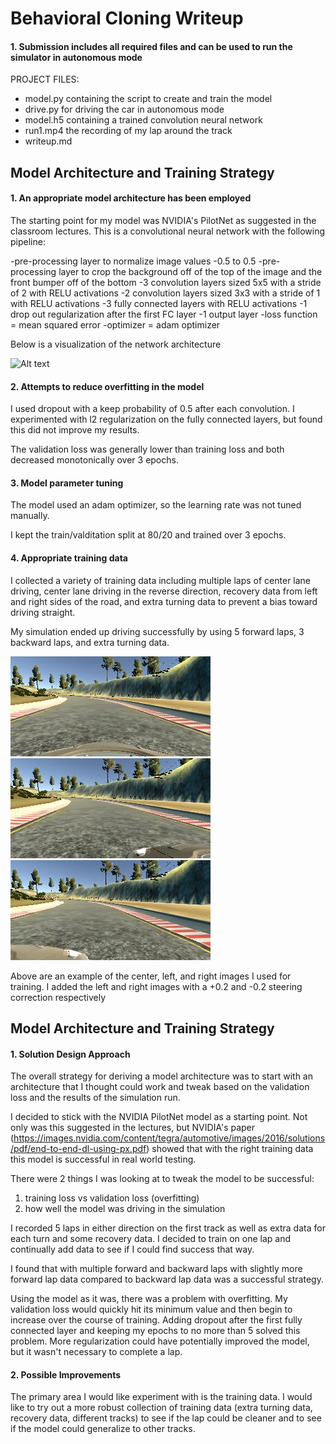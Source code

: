 # **Behavioral Cloning Writeup** 


#### 1. Submission includes all required files and can be used to run the simulator in autonomous mode

PROJECT FILES:
* model.py containing the script to create and train the model
* drive.py for driving the car in autonomous mode
* model.h5 containing a trained convolution neural network 
* run1.mp4 the recording of my lap around the track 
* writeup.md



## Model Architecture and Training Strategy

#### 1. An appropriate model architecture has been employed

The starting point for my model was NVIDIA's PilotNet as suggested in the classroom lectures. This is a convolutional neural network with the following pipeline:

-pre-processing layer to normalize image values -0.5 to 0.5
-pre-processing layer to crop the background off of the top of the image and the front bumper off of the bottom
-3 convolution layers sized 5x5 with a stride of 2 with RELU activations
-2 convolution layers sized 3x3 with a stride of 1 with RELU activations
-3 fully connected layers with RELU activations
-1 drop out regularization after the first FC layer
-1 output layer
-loss function = mean squared error
-optimizer = adam optimizer

Below is a visualization of the network architecture

![Alt text](data_images/network.jpg?raw=True "Network")

#### 2. Attempts to reduce overfitting in the model

I used dropout with a keep probability of 0.5 after each convolution. I experimented with l2 regularization on the fully connected layers, but found this did not improve my results.

The validation loss was generally lower than training loss and both decreased monotonically over 3 epochs.

#### 3. Model parameter tuning

The model used an adam optimizer, so the learning rate was not tuned manually.

I kept the train/valditation split at 80/20 and trained over 3 epochs.

#### 4. Appropriate training data

I collected a variety of training data including multiple laps of center lane driving, center lane driving in the reverse direction, recovery data from left and right sides of the road, and extra turning data to prevent a bias toward driving straight.

My simulation ended up driving successfully by using 5 forward laps, 3 backward laps, and extra turning data.

![Alt text](data_images/center_2018_07_23_21_16_44_095.jpg?raw=True "Center")
![Alt text](data_images/left_2018_07_23_21_16_44_095.jpg?raw=True "Left")
![Alt text](data_images/right_2018_07_23_21_16_44_095.jpg?raw=True "Right")

Above are an example of the center, left, and right images I used for training. I added the left and right images with a +0.2 and -0.2 steering correction respectively


## Model Architecture and Training Strategy

#### 1. Solution Design Approach

The overall strategy for deriving a model architecture was to start with an architecture that I thought could work and tweak based on the validation loss and the results of the simulation run.

I decided to stick with the NVIDIA PilotNet model as a starting point. Not only was this suggested in the lectures, but NVIDIA's paper (https://images.nvidia.com/content/tegra/automotive/images/2016/solutions/pdf/end-to-end-dl-using-px.pdf) showed that with the right training data this model is successful in real world testing.

There were 2 things I was looking at to tweak the model to be successful:
1. training loss vs validation loss (overfitting)
2. how well the model was driving in the simulation

I recorded 5 laps in either direction on the first track as well as extra data for each turn and some recovery data. I decided to train on one lap and continually add data to see if I could find success that way.

I found that with multiple forward and backward laps with slightly more forward lap data compared to backward lap data was a successful strategy.

Using the model as it was, there was a problem with overfitting. My validation loss would quickly hit its minimum value and then begin to increase over the course of training. Adding dropout after the first fully connected layer and keeping my epochs to no more than 5 solved this problem. More regularization could have potentially improved the model, but it wasn't necessary to complete a lap.



#### 2. Possible Improvements

The primary area I would like experiment with is the training data. I would like to try out a more robust collection of training data (extra turning data, recovery data, different tracks) to see if the lap could be cleaner and to see if the model could generalize to other tracks.
